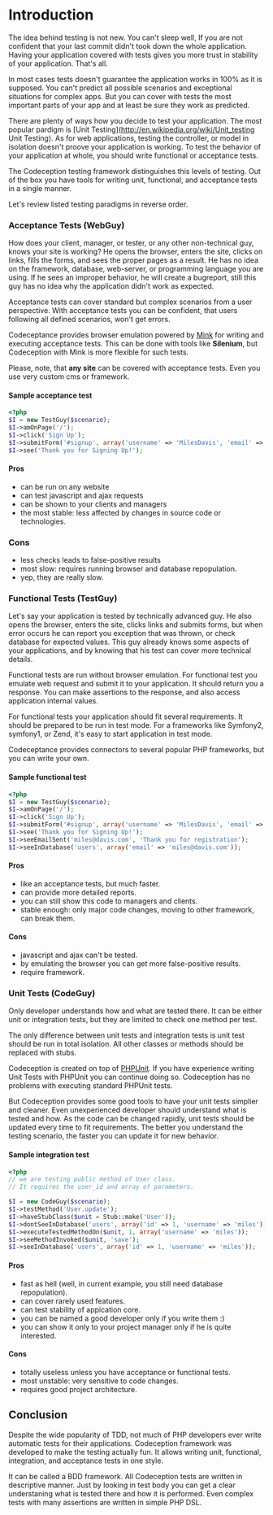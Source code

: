 # Introduction

The idea behind testing is not new. You can't sleep well, If you are not confident that your last commit didn't took down the whole application.
Having your application covered with tests gives you more trust in stability of your application. That's all.

In most cases tests doesn't guarantee the application works in 100% as it is supposed. You can't predict all possible scenarios and exceptional situations for complex apps.
But you can cover with tests the most important parts of your app and at least be sure they work as predicted.

There are plenty of ways how you decide to test your application. The most popular pardigm is [Unit Testing](http://en.wikipedia.org/wiki/Unit_testing Unit Testing). As for web applications, testing the controller, or model in isolation doesn't proove your application is working. To test the behavior of your application at whole, you should write functional or acceptance tests.

The Codeception testing framework distinguishes this levels of testing. Out of the box you have tools for writing unit, functional, and acceptance tests in a single manner.

Let's review listed testing paradigms in reverse order.

### Acceptance Tests (WebGuy)

How does your client, manager, or tester, or any other non-technical guy, knows your site is working? He opens the browser, enters the site, clicks on links, fills the forms, and sees the proper pages as a result. He has no idea on the framework, database, web-server, or programming language you are using. If he sees an improper behavior, he will create a bugreport, still this guy has no idea why the application didn't work as expected.

Acceptance tests can cover standard but complex scenarios from a user perspective. With acceptance tests you can be confident, that users following all defined scenarios, won't get errors. 

Codeceptance provides browser emulation powered by [Mink](http://mink.behat.org) for writing and executing acceptance tests. This can be done with tools like **Silenium**, but Codeception with Mink is more flexible for such tests. 

Please, note, that **any site** can be covered with acceptance tests. Even you use very custom cms or framework.

#### Sample acceptance test

``` php
<?php
$I = new TestGuy($scenario);
$I->amOnPage('/');
$I->click('Sign Up');
$I->submitForm('#signup', array('username' => 'MilesDavis', 'email' => 'miles@davis.com'));
$I->see('Thank you for Signing Up!');

```

#### Pros

* can be run on any website
* can test javascript and ajax requests
* can be shown to your clients and managers
* the most stable: less affected by changes in source code or technologies.

### Cons
* less checks leads to false-positive results
* most slow: requires running browser and database repopulation.
* yep, they are really slow.


### Functional Tests (TestGuy)

Let's say your application is tested by technically advanced guy. He also opens the browser, enters the site, clicks links and submits forms, but when error occurs he can report you exception that was thrown, or check database for expected values. This guy already knows some aspects of your applications, and by knowing that his test can cover more technical details.

Functional tests are run without browser emulation. For functional test you emulate web request and submit it to your application. It should return you a response. You can make assertions to the response, and also access application internal values.

For functional tests your application should fit several requirements. It should be prepared to be run in test mode. For a frameworks like Symfony2, symfony1, or Zend, it's easy to start application in test mode. 

Codeceptance provides connectors to several popular PHP frameworks, but you can write your own.

#### Sample functional test

``` php
<?php
$I = new TestGuy($scenario);
$I->amOnPage('/');
$I->click('Sign Up');
$I->submitForm('#signup', array('username' => 'MilesDavis', 'email' => 'miles@davis.com'));
$I->see('Thank you for Signing Up!');
$I->seeEmailSent('miles@davis.com', 'Thank you for registration');
$I->seeInDatabase('users', array('email' => 'miles@davis.com'));

```

#### Pros

* like an acceptance tests, but much faster.
* can provide more detailed reports.
* you can still show this code to managers and clients.
* stable enough: only major code changes, moving to other framework, can break them. 

#### Cons

* javascript and ajax can't be tested.
* by emulating the browser you can get more false-positive results.
* require framework.

### Unit Tests (CodeGuy)

Only developer understands how and what are tested there. It can be either unit or integration tests, but they are limited to check one method per test.

The only difference between unit tests and integration tests is unit test should be run in total isolation. All other classes or methods should be replaced with stubs. 

Codeception is created on top of [PHPUnit](http://www.phpunit.de/). If you have experience writing Unit Tests with PHPUnit you can continue doing so. Codeception has no problems with executing standard PHPUnit tests. 

But Codeception provides some good tools to have your unit tests simplier and cleaner. Even unexperienced developer should understand what is tested and how. As the code can be changed rapidly, unit tests should be updated every time to fit requirements. The better you understand the testing scenario, the faster you can update it for new behavior. 

#### Sample integration test

``` php
<?php
// we are testing public method of User class.
// It requires the user_id and array of parameters.

$I = new CodeGuy($scenario);
$I->testMethod('User.update');
$I->haveStubClass($unit = Stub::make('User'));
$I->dontSeeInDatabase('users', array('id' => 1, 'username' => 'miles'));
$I->executeTestedMethodOn($unit, 1, array('username' => 'miles'));
$I->seeMethodInvoked($unit, 'save');
$I->seeInDatabase('users', array('id' => 1, 'username' => 'miles'));

```

#### Pros

* fast as hell (well, in current example, you still need database repopulation).
* can cover rarely used features.
* can test stability of appication core.
* you can be named a good developer only if you write them :)
* you can show it only to your project manager only if he is quite interested.

#### Cons

* totally useless unless you have acceptance or functional tests.
* most unstable: very sensitive to code changes.
* requires good project architecture.

## Conclusion

Despite the wide popularity of TDD, not much of PHP developers ever write automatic tests for their applications. Codeception framework was developed to make the testing actually fun. It allows writing unit, functional, integration, and acceptance tests in one style.

It can be called a BDD framework. All Codeception tests are written in descriptive manner. Just by looking in test body you can get a clear understaning what is tested there and how it is performed. Even complex tests with many assertions are written in simple PHP DSL.